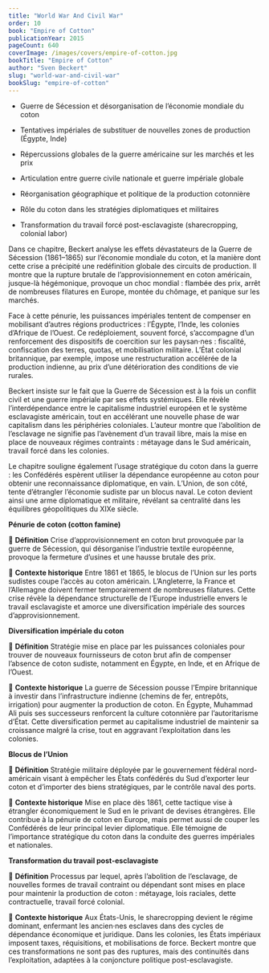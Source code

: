 ```yaml
---
title: "World War And Civil War"
order: 10
book: "Empire of Cotton"
publicationYear: 2015
pageCount: 640
coverImage: /images/covers/empire-of-cotton.jpg
bookTitle: "Empire of Cotton"
author: "Sven Beckert"
slug: "world-war-and-civil-war"
bookSlug: "empire-of-cotton"
---
```


<!--themes:start-->
- Guerre de Sécession et désorganisation de l’économie mondiale du coton

- Tentatives impériales de substituer de nouvelles zones de production (Égypte, Inde)

- Répercussions globales de la guerre américaine sur les marchés et les prix

- Articulation entre guerre civile nationale et guerre impériale globale

- Réorganisation géographique et politique de la production cotonnière

- Rôle du coton dans les stratégies diplomatiques et militaires

- Transformation du travail forcé post-esclavagiste (sharecropping, colonial labor)
<!--themes:end-->

<!--summary:start-->

Dans ce chapitre, Beckert analyse les effets dévastateurs de la Guerre de Sécession (1861–1865) sur l’économie mondiale du coton, et la manière dont cette crise a précipité une redéfinition globale des circuits de production. Il montre que la rupture brutale de l’approvisionnement en coton américain, jusque-là hégémonique, provoque un choc mondial : flambée des prix, arrêt de nombreuses filatures en Europe, montée du chômage, et panique sur les marchés.

Face à cette pénurie, les puissances impériales tentent de compenser en mobilisant d’autres régions productrices : l’Égypte, l’Inde, les colonies d’Afrique de l’Ouest. Ce redéploiement, souvent forcé, s’accompagne d’un renforcement des dispositifs de coercition sur les paysan·nes : fiscalité, confiscation des terres, quotas, et mobilisation militaire. L’État colonial britannique, par exemple, impose une restructuration accélérée de la production indienne, au prix d’une détérioration des conditions de vie rurales.

Beckert insiste sur le fait que la Guerre de Sécession est à la fois un conflit civil et une guerre impériale par ses effets systémiques. Elle révèle l’interdépendance entre le capitalisme industriel européen et le système esclavagiste américain, tout en accélérant une nouvelle phase de war capitalism dans les périphéries coloniales. L’auteur montre que l’abolition de l’esclavage ne signifie pas l’avènement d’un travail libre, mais la mise en place de nouveaux régimes contraints : métayage dans le Sud américain, travail forcé dans les colonies.

Le chapitre souligne également l’usage stratégique du coton dans la guerre : les Confédérés espèrent utiliser la dépendance européenne au coton pour obtenir une reconnaissance diplomatique, en vain. L’Union, de son côté, tente d’étrangler l’économie sudiste par un blocus naval. Le coton devient ainsi une arme diplomatique et militaire, révélant sa centralité dans les équilibres géopolitiques du XIXe siècle.
<!--summary:end-->

<!--concepts:start-->
**Pénurie de coton (cotton famine)**

🔹 **Définition**
Crise d’approvisionnement en coton brut provoquée par la guerre de Sécession, qui désorganise l’industrie textile européenne, provoque la fermeture d’usines et une hausse brutale des prix.

🔹 **Contexte historique**
Entre 1861 et 1865, le blocus de l’Union sur les ports sudistes coupe l’accès au coton américain. L’Angleterre, la France et l’Allemagne doivent fermer temporairement de nombreuses filatures. Cette crise révèle la dépendance structurelle de l’Europe industrielle envers le travail esclavagiste et amorce une diversification impériale des sources d’approvisionnement.

**Diversification impériale du coton**

🔹 **Définition**
Stratégie mise en place par les puissances coloniales pour trouver de nouveaux fournisseurs de coton brut afin de compenser l’absence de coton sudiste, notamment en Égypte, en Inde, et en Afrique de l’Ouest.

🔹 **Contexte historique**
La guerre de Sécession pousse l’Empire britannique à investir dans l’infrastructure indienne (chemins de fer, entrepôts, irrigation) pour augmenter la production de coton. En Égypte, Muhammad Ali puis ses successeurs renforcent la culture cotonnière par l’autoritarisme d’État. Cette diversification permet au capitalisme industriel de maintenir sa croissance malgré la crise, tout en aggravant l’exploitation dans les colonies.

**Blocus de l’Union**

🔹 **Définition**
Stratégie militaire déployée par le gouvernement fédéral nord-américain visant à empêcher les États confédérés du Sud d’exporter leur coton et d’importer des biens stratégiques, par le contrôle naval des ports.

🔹 **Contexte historique**
Mise en place dès 1861, cette tactique vise à étrangler économiquement le Sud en le privant de devises étrangères. Elle contribue à la pénurie de coton en Europe, mais permet aussi de couper les Confédérés de leur principal levier diplomatique. Elle témoigne de l’importance stratégique du coton dans la conduite des guerres impériales et nationales.

**Transformation du travail post-esclavagiste**

🔹 **Définition**
Processus par lequel, après l’abolition de l’esclavage, de nouvelles formes de travail contraint ou dépendant sont mises en place pour maintenir la production de coton : métayage, lois raciales, dette contractuelle, travail forcé colonial.

🔹 **Contexte historique**
Aux États-Unis, le sharecropping devient le régime dominant, enfermant les ancien·nes esclaves dans des cycles de dépendance économique et juridique. Dans les colonies, les États impériaux imposent taxes, réquisitions, et mobilisations de force. Beckert montre que ces transformations ne sont pas des ruptures, mais des continuités dans l’exploitation, adaptées à la conjoncture politique post-esclavagiste.
<!--concepts:end-->